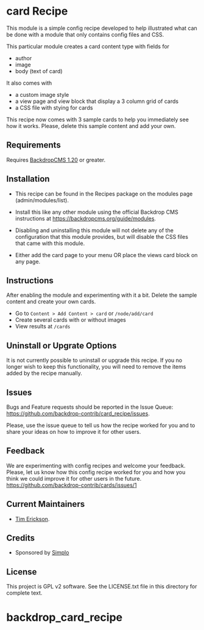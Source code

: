 card Recipe
======================

This module is a simple config recipe developed to help illustrated what can
be done with a module that only contains config files and CSS. 

This particular module creates a card content type with fields for 
- author
- image
- body (text of card)

It also comes with
- a custom image style
- a view page and view block that display a 3 column grid of cards
- a CSS file with stying for cards

This recipe now comes with 3 sample cards to help you immediately
see how it works. Please, delete this sample content and add your own.


Requirements
------------

Requires [BackdropCMS 1.20](https://github.com/backdrop/backdrop/releases/tag/1.20.0) or greater.

Installation
------------

- This recipe can be found in the Recipes package on the modules 
  page (admin/modules/list).

- Install this like any other module using the official Backdrop CMS 
  instructions at https://backdropcms.org/guide/modules.

- Disabling and uninstalling this module will not delete any of the 
  configuration that this module provides, but will disable the CSS
  files that came with this module. 

- Either add the card page to your menu OR place the views 
  card block on any page. 

Instructions
------------

After enabling the module and experimenting with it a bit. Delete
the sample content and create your own cards.

- Go to `Content > Add Content > card` or `/node/add/card`
- Create several cards with or without images
- View results at `/cards`

Uninstall or Upgrate Options
----------------------------

It is not currently possible to uninstall or upgrade this recipe.
If you no longer wish to keep this functionality, you will need 
to remove the items added by the recipe manually.

Issues
------

Bugs and Feature requests should be reported in the Issue Queue:
https://github.com/backdrop-contrib/card_recipe/issues.

Please, use the issue queue to tell us how the recipe worked for you and
to share your ideas on how to improve it for other users. 

Feedback
--------

We are experimenting with config recipes and welcome your feedback. Please,
let us know how this config recipe worked for you and how you think we 
could improve it for other users in the future. 
https://github.com/backdrop-contrib/cards/issues/1

Current Maintainers
-------------------

- [Tim Erickson](https://github.com/stpaultim).

Credits
-------

- Sponsored by [Simplo](https://www.simplo.site)

License
-------

This project is GPL v2 software. 
See the LICENSE.txt file in this directory for complete text.
# backdrop_card_recipe
